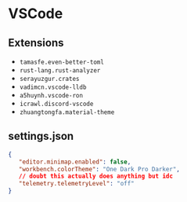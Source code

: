 # VSCode

## Extensions
 - `tamasfe.even-better-toml`
 - `rust-lang.rust-analyzer`
 - `serayuzgur.crates`
 - `vadimcn.vscode-lldb`
 - `a5huynh.vscode-ron`
 - `icrawl.discord-vscode`
 - `zhuangtongfa.material-theme`

 ## settings.json
 ```json
 {
    "editor.minimap.enabled": false,
    "workbench.colorTheme": "One Dark Pro Darker",
    // doubt this actually does anything but idc
    "telemetry.telemetryLevel": "off"
}
```
